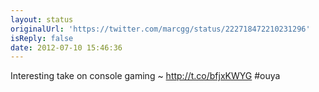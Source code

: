 ```yaml
---
layout: status
originalUrl: 'https://twitter.com/marcgg/status/222718472210231296'
isReply: false
date: 2012-07-10 15:46:36
---
```


Interesting take on console gaming ~ http://t.co/bfjxKWYG #ouya
